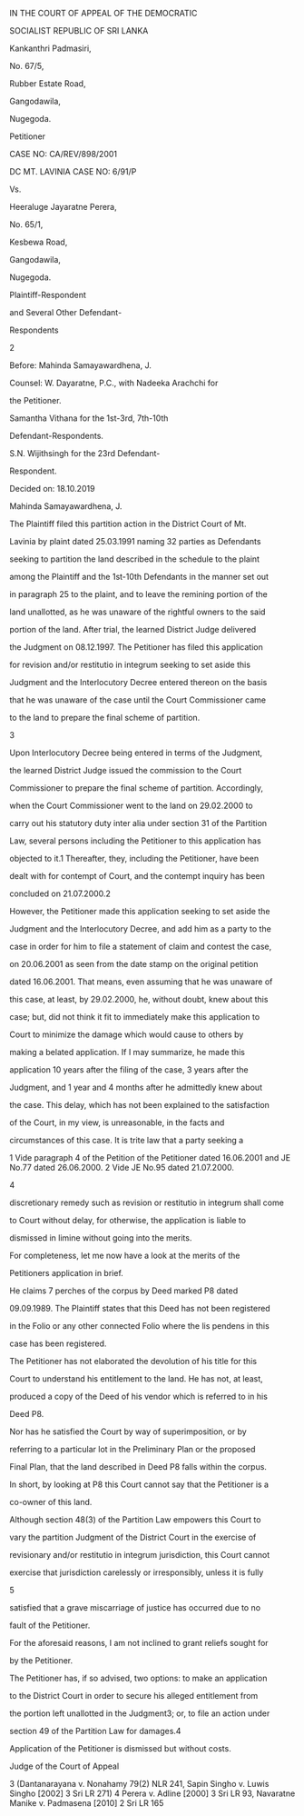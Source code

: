 IN THE COURT OF APPEAL OF THE DEMOCRATIC

SOCIALIST REPUBLIC OF SRI LANKA

Kankanthri Padmasiri,

No. 67/5,

Rubber Estate Road,

Gangodawila,

Nugegoda.

Petitioner

CASE NO: CA/REV/898/2001

DC MT. LAVINIA CASE NO: 6/91/P

Vs.

Heeraluge Jayaratne Perera,

No. 65/1,

Kesbewa Road,

Gangodawila,

Nugegoda.

Plaintiff-Respondent

and Several Other Defendant-

Respondents

2

Before: Mahinda Samayawardhena, J.

Counsel: W. Dayaratne, P.C., with Nadeeka Arachchi for

the Petitioner.

Samantha Vithana for the 1st-3rd, 7th-10th

Defendant-Respondents.

S.N. Wijithsingh for the 23rd Defendant-

Respondent.

Decided on: 18.10.2019

Mahinda Samayawardhena, J.

The Plaintiff filed this partition action in the District Court of Mt.

Lavinia by plaint dated 25.03.1991 naming 32 parties as Defendants

seeking to partition the land described in the schedule to the plaint

among the Plaintiff and the 1st-10th Defendants in the manner set out

in paragraph 25 to the plaint, and to leave the remining portion of the

land unallotted, as he was unaware of the rightful owners to the said

portion of the land. After trial, the learned District Judge delivered

the Judgment on 08.12.1997. The Petitioner has filed this application

for revision and/or restitutio in integrum seeking to set aside this

Judgment and the Interlocutory Decree entered thereon on the basis

that he was unaware of the case until the Court Commissioner came

to the land to prepare the final scheme of partition.

3

Upon Interlocutory Decree being entered in terms of the Judgment,

the learned District Judge issued the commission to the Court

Commissioner to prepare the final scheme of partition. Accordingly,

when the Court Commissioner went to the land on 29.02.2000 to

carry out his statutory duty inter alia under section 31 of the Partition

Law, several persons including the Petitioner to this application has

objected to it.1 Thereafter, they, including the Petitioner, have been

dealt with for contempt of Court, and the contempt inquiry has been

concluded on 21.07.2000.2

However, the Petitioner made this application seeking to set aside the

Judgment and the Interlocutory Decree, and add him as a party to the

case in order for him to file a statement of claim and contest the case,

on 20.06.2001 as seen from the date stamp on the original petition

dated 16.06.2001. That means, even assuming that he was unaware of

this case, at least, by 29.02.2000, he, without doubt, knew about this

case; but, did not think it fit to immediately make this application to

Court to minimize the damage which would cause to others by

making a belated application. If I may summarize, he made this

application 10 years after the filing of the case, 3 years after the

Judgment, and 1 year and 4 months after he admittedly knew about

the case. This delay, which has not been explained to the satisfaction

of the Court, in my view, is unreasonable, in the facts and

circumstances of this case. It is trite law that a party seeking a

1 Vide paragraph 4 of the Petition of the Petitioner dated 16.06.2001 and JE No.77 dated 26.06.2000. 2 Vide JE No.95 dated 21.07.2000.

4

discretionary remedy such as revision or restitutio in integrum shall come

to Court without delay, for otherwise, the application is liable to

dismissed in limine without going into the merits.

For completeness, let me now have a look at the merits of the

Petitioners application in brief.

He claims 7 perches of the corpus by Deed marked P8 dated

09.09.1989. The Plaintiff states that this Deed has not been registered

in the Folio or any other connected Folio where the lis pendens in this

case has been registered.

The Petitioner has not elaborated the devolution of his title for this

Court to understand his entitlement to the land. He has not, at least,

produced a copy of the Deed of his vendor which is referred to in his

Deed P8.

Nor has he satisfied the Court by way of superimposition, or by

referring to a particular lot in the Preliminary Plan or the proposed

Final Plan, that the land described in Deed P8 falls within the corpus.

In short, by looking at P8 this Court cannot say that the Petitioner is a

co-owner of this land.

Although section 48(3) of the Partition Law empowers this Court to

vary the partition Judgment of the District Court in the exercise of

revisionary and/or restitutio in integrum jurisdiction, this Court cannot

exercise that jurisdiction carelessly or irresponsibly, unless it is fully

5

satisfied that a grave miscarriage of justice has occurred due to no

fault of the Petitioner.

For the aforesaid reasons, I am not inclined to grant reliefs sought for

by the Petitioner.

The Petitioner has, if so advised, two options: to make an application

to the District Court in order to secure his alleged entitlement from

the portion left unallotted in the Judgment3; or, to file an action under

section 49 of the Partition Law for damages.4

Application of the Petitioner is dismissed but without costs.

Judge of the Court of Appeal

3 (Dantanarayana v. Nonahamy 79(2) NLR 241, Sapin Singho v. Luwis Singho [2002] 3 Sri LR 271) 4 Perera v. Adline [2000] 3 Sri LR 93, Navaratne Manike v. Padmasena [2010] 2 Sri LR 165